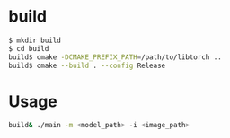 # build

```bash
$ mkdir build
$ cd build
build$ cmake -DCMAKE_PREFIX_PATH=/path/to/libtorch ..
build$ cmake --build . --config Release
```

# Usage

```bash
build& ./main -m <model_path> -i <image_path>
```
